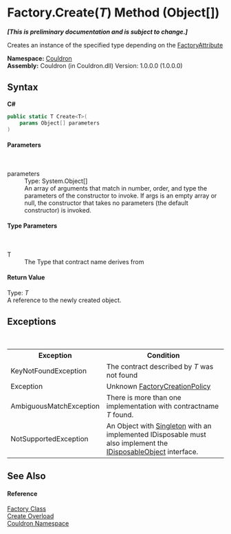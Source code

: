 # Factory.Create(*T*) Method (Object[])
 _**\[This is preliminary documentation and is subject to change.\]**_

Creates an instance of the specified type depending on the <a href="T_Couldron_FactoryAttribute">FactoryAttribute</a>

**Namespace:**&nbsp;<a href="N_Couldron">Couldron</a><br />**Assembly:**&nbsp;Couldron (in Couldron.dll) Version: 1.0.0.0 (1.0.0.0)

## Syntax

**C#**<br />
``` C#
public static T Create<T>(
	params Object[] parameters
)

```


#### Parameters
&nbsp;<dl><dt>parameters</dt><dd>Type: System.Object[]<br />An array of arguments that match in number, order, and type the parameters of the constructor to invoke. If args is an empty array or null, the constructor that takes no parameters (the default constructor) is invoked.</dd></dl>

#### Type Parameters
&nbsp;<dl><dt>T</dt><dd>The Type that contract name derives from</dd></dl>

#### Return Value
Type: *T*<br />A reference to the newly created object.

## Exceptions
&nbsp;<table><tr><th>Exception</th><th>Condition</th></tr><tr><td>KeyNotFoundException</td><td>The contract described by *T* was not found</td></tr><tr><td>Exception</td><td>Unknown <a href="T_Couldron_FactoryCreationPolicy">FactoryCreationPolicy</a></td></tr><tr><td>AmbiguousMatchException</td><td>There is more than one implementation with contractname *T* found.</td></tr><tr><td>NotSupportedException</td><td>An Object with <a href="T_Couldron_FactoryCreationPolicy">Singleton</a> with an implemented IDisposable must also implement the <a href="T_Couldron_Core_IDisposableObject">IDisposableObject</a> interface.</td></tr></table>

## See Also


#### Reference
<a href="T_Couldron_Factory">Factory Class</a><br /><a href="Overload_Couldron_Factory_Create">Create Overload</a><br /><a href="N_Couldron">Couldron Namespace</a><br />